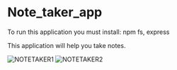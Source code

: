 # Note_taker_app

To run this application you must install:
npm fs, express

This application will help you take notes. 

![NOTETAKER1](https://user-images.githubusercontent.com/73242250/115333081-a5777800-a15e-11eb-98e9-337b4369883d.png)
![NOTETAKER2](https://user-images.githubusercontent.com/73242250/115333085-a7413b80-a15e-11eb-998a-609629e7abc4.png)
